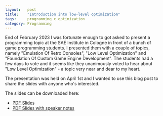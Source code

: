 ```yaml
---
layout:   post
title:    "Introduction into low-level optimization"
tags:     programming c optimization
category: Programming
---
```


End of February 2023 I was fortunate enough to got asked to present a programming topic at the SAE Institute in Cologne in front of a bunch of game programming students.
I presented them with a couple of topics, namely "Emulation Of Retro Consoles", "Low Level Optimization" and "Foundation Of Custom Game Engine Development". The students had a few days to vote and it seems like they unanimously voted to hear about "Low Level Optimization" - a topic very near and dear to my heart.

The presentation was held on April 1st and I wanted to use this blog post to share the slides with anyone who's interested.

The slides can be downloaded here:
 - [PDF Slides](/assets/pdf/posts/low-level-optimization/FelixKlinge_low_level_optimization.pdf)
 - [PDF Slides with speaker notes](/assets/pdf/posts/low-level-optimization/FelixKlinge_low_level_optimization_with_notes.pdf)
